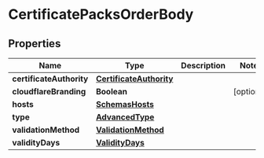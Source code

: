 # CertificatePacksOrderBody

## Properties
Name | Type | Description | Notes
------------ | ------------- | ------------- | -------------
**certificateAuthority** | [**CertificateAuthority**](CertificateAuthority.md) |  | 
**cloudflareBranding** | **Boolean** |  |  [optional]
**hosts** | [**SchemasHosts**](SchemasHosts.md) |  | 
**type** | [**AdvancedType**](AdvancedType.md) |  | 
**validationMethod** | [**ValidationMethod**](ValidationMethod.md) |  | 
**validityDays** | [**ValidityDays**](ValidityDays.md) |  | 
